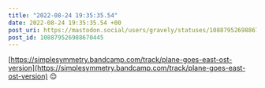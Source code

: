 ```yaml
---
title: "2022-08-24 19:35:35.54"
date: 2022-08-24 19:35:35.54 +00
post_uri: https://mastodon.social/users/gravely/statuses/108879526988670445
post_id: 108879526988670445
---
```

[https://simplesymmetry.bandcamp.com/track/plane-goes-east-ost-version](https://simplesymmetry.bandcamp.com/track/plane-goes-east-ost-version) 😌


